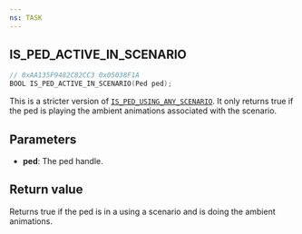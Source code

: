 ```yaml
---
ns: TASK
---
```

## IS_PED_ACTIVE_IN_SCENARIO

```c
// 0xAA135F9482C82CC3 0x05038F1A
BOOL IS_PED_ACTIVE_IN_SCENARIO(Ped ped);
```

This is a stricter version of [`IS_PED_USING_ANY_SCENARIO`](#_0x57AB4A3080F85143). It only returns true if the ped is playing the ambient animations associated with the scenario.

## Parameters
* **ped**: The ped handle.

## Return value
Returns true if the ped is in a using a scenario and is doing the ambient animations.
